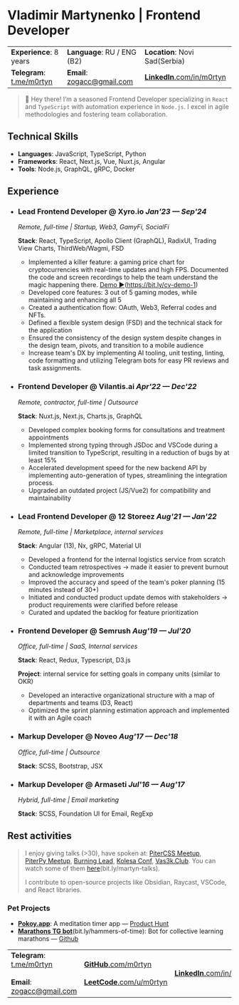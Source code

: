 # Vladimir Martynenko | Frontend Developer

|                      |                                  |                      |  
| -------------------- | -------------------------------- | -------------------- |  
| **Experience**:  8 years | **Language**:  RU / ENG (B2) | **Location**: Novi Sad(Serbia) |
| **Telegram**: [t.me/m0rtyn][telega] | **Email**: [zogacc@gmail.com][email] | [**LinkedIn**.com/in/m0rtyn][li] |

> 👋 Hey there! I’m a seasoned Frontend Developer specializing in `React` and `TypeScript` with automation experience in `Node.js`. I excel in agile methodologies and fostering team collaboration.

## Technical Skills

-	**Languages**: JavaScript, TypeScript, Python
-	**Frameworks**: React, Next.js, Vue, Nuxt.js, Angular
-	**Tools**: Node.js, GraphQL, gRPC, Docker

## Experience

- ### Lead Frontend Developer @ Xyro.io *Jan'23 — Sep'24*

  *Remote, full-time | Startup, Web3, GamyFi, SocialFi*

  **Stack**: React, TypeScript, Apollo Client (GraphQL), RadixUI, Trading View Charts, ThirdWeb/Wagmi, FSD

  - Implemented a killer feature: a gaming price chart for cryptocurrencies with real-time updates and high FPS. Documented the code and screen recordings to help the team understand the magic happening there. [Demo ▶️](https://youtu.be/4XyXVeOLq8Q)(https://bit.ly/cv-demo-1)
  - Developed core features: 3 out of 5 gaming modes, while maintaining and enhancing all 5
  - Created a authentication flow: OAuth, Web3, Referral codes and NFTs.
  - Defined a flexible system design (FSD) and the technical stack for the application
  - Ensured the consistency of the design system despite changes in the design team, pivots, and transition to a mobile audience
  - Increase team's DX by implementing AI tooling, unit testing, linting, code formatting and utilizing Telegram bots for easy PR reviews and task assignments.

- ### Frontend Developer @ Vilantis.ai *Apr'22 — Dec'22*

  *Remote, contractor, full-time | Outsource*

  **Stack**: Nuxt.js, Next.js, Charts.js, GraphQL

  <!-- **Projects**: service for American clinic patients, website with statistics of Lithuanian companies -->

  - Developed complex booking forms for consultations and treatment appointments
  - Implemented strong typing through JSDoc and VSCode during a limited transition to TypeScript, resulting in a reduction of bugs by at least 15%
  - Accelerated development speed for the new backend API by implementing auto-generation of types, streamlining the integration process.
  - Upgraded an outdated project (JS/Vue2) for compatibility and maintainability

- ### Lead Frontend Developer @ 12 Storeez *Aug'21 — Jan'22*

  *Remote, full-time | Marketplace, internal services*

  **Stack**: Angular (13), Nx, gRPC, Material UI

  <!-- **Project**: internal logistics service for managing order delivery across multiple countries -->

  - Developed a frontend for the internal logistics service from scratch
  - Conducted team retrospectives → made it easier to prevent burnout and acknowledge improvements
  - Improved the accuracy and speed of the team's poker planning (15 minutes instead of 30+)
  - Initiated and conducted product update demos with stakeholders → product requirements were clarified before release
  - Curated and updated the backlog for feature prioritization

- ### Frontend Developer @ Semrush *Aug'19 — Jul'20*

  *Office, full-time | SaaS, Internal services*

  **Stack**: React, Redux, Typescript, D3.js 

  **Project**: internal service for setting goals in company units (similar to OKR)

  - Developed an interactive organizational structure with a map of departments and teams (D3, React)
  - Optimized the sprint planning estimation approach and implemented it with an Agile coach
  <!-- - Contributed to the OSS library  [bkrem/react-d3-tree](https://bkrem.github.io/react-d3-tree/) -->
  <!-- - Implemented code review with collective code ownership -->

- ### Markup Developer @ Noveo *Aug'17 — Dec'18*

  *Office, full-time | Outsource*

  **Stack**: SCSS, Bootstrap, JSX

  <!-- - Developed the interface for the game ["Go to IT"](https://store.steampowered.com/app/953060/Go_to_IT/)(bit.ly/go-to-it) (React) -->

- ### Markup Developer @ Armaseti *Jul'16 — Aug'17*

  *Hybrid, full-time | Email marketing*

  **Stack**: SCSS, Foundation UI for Email, RegExp

## Rest activities

> I enjoy giving talks (>30), have spoken at: [PiterCSS&nbsp;Meetup](https://vk.com/pitercss_meetup), [PiterPy&nbsp;Meetup](https://twitter.com/piterpy_meetup), [Burning&nbsp;Lead](https://twitter.com/BurningLead), [Kolesa&nbsp;Conf](https://kolesa-conf.kz/), [Vas3k.Club](https://vas3k.club). You can watch some of them [here](https://bit.ly/martyn-talks)(bit.ly/martyn-talks).
> 
> I contribute to open-source projects like Obsidian, Raycast, VSCode, and React libraries.

### Pet Projects

- [**Pokoy.app**](https://pokoy.app): A meditation timer app  — [Product Hunt](https://www.producthunt.com/products/pokoy)
  <!-- - **Stack**: Firebase, Google Cloud Platform, React, Redux Toolkit, PWA, GH Actions -->
- [**Marathons TG bot**](http://bit.ly/hammers-of-time)(bit.ly/hammers-of-time): Bot for collective learning marathons — [Github](https://github.com/m0rtyn/marathons-bot)
  <!-- - **Stack**: Node.js, Telegraf.js, Next.js, Google Cloud Platform, Google APIs -->


|                      |                                  |                      |  
| -------------------- | -------------------------------- | -------------------- |  
| **Telegram**: [t.me/m0rtyn][telega] <br><br> **Email**: [zogacc@gmail.com][email] |  [**GitHub**.com/m0rtyn][gh] <br><br> [**LeetCode**.com/u/m0rtyn][lc] |  [**LinkedIn**.com/in/m0rtyn][li]  |


[telega]: https://t.me/m0rtyn
[email]: mailto:zogacc@gmail.com
[gh]: https://github.com/m0rtyn
[lc]: https://leetcode.com/u/m0rtyn
[li]: https://linkedin/in/m0rtyn